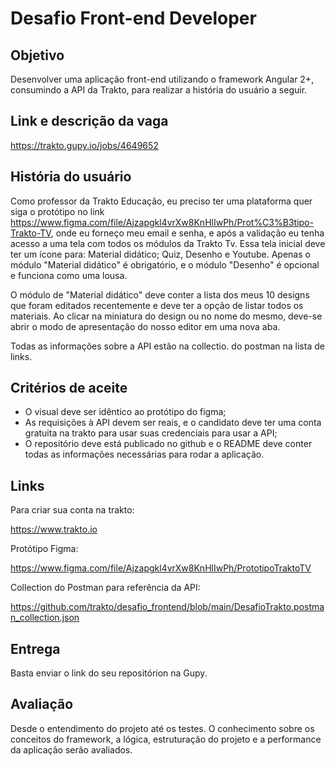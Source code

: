 # Desafio Front-end Developer

## Objetivo

Desenvolver uma aplicação front-end utilizando o framework Angular 2+, consumindo a API da Trakto, para realizar a história do usuário a seguir.

## Link e descrição da vaga

https://trakto.gupy.io/jobs/4649652

## História do usuário

Como professor da Trakto Educação, eu preciso ter uma plataforma quer siga o protótipo no link https://www.figma.com/file/Ajzapgkl4vrXw8KnHlIwPh/Prot%C3%B3tipo-Trakto-TV, onde eu forneço meu email e senha, e após a validação eu tenha acesso a uma tela com todos os módulos da Trakto Tv. Essa tela inicial deve ter um ícone para: Material didático; Quiz, Desenho e Youtube. Apenas o módulo "Material didático" é obrigatório, e o módulo "Desenho" é opcional e funciona como uma lousa.

O módulo de "Material didático" deve conter a lista dos meus 10 designs que foram editados recentemente e deve ter a opção de listar todos os materiais. Ao clicar na miniatura do design ou no nome do mesmo, deve-se abrir o modo de apresentação do nosso editor em uma nova aba.

Todas as informações sobre a API estão na collectio. do postman na lista de links.

## Critérios de aceite

- O visual deve ser idêntico ao protótipo do figma;
- As requisições à API devem ser reais, e o candidato deve ter uma conta gratuita na trakto para usar suas credenciais para usar a API;
- O repositório deve está publicado no github e o README deve conter todas as informações necessárias para rodar a aplicação.

## Links

Para criar sua conta na trakto:

https://www.trakto.io 

Protótipo Figma:

https://www.figma.com/file/Ajzapgkl4vrXw8KnHlIwPh/PrototipoTraktoTV

Collection do Postman para referência da API:

https://github.com/trakto/desafio_frontend/blob/main/DesafioTrakto.postman_collection.json

## Entrega

Basta enviar o link do seu repositórion na Gupy.

## Avaliação

Desde o entendimento do projeto até os testes. O conhecimento sobre os conceitos do framework, a lógica, estruturação do projeto e a performance da aplicação serão avaliados.
